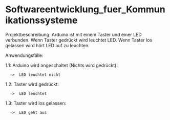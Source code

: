 # Softwareentwicklung_fuer_Kommunikationssysteme
Projektbeschreibung:
Arduino ist mit einem Taster und einer LED verbunden.
Wenn Taster gedrückt wird leuchtet LED.
Wenn Taster los gelassen wird hört LED auf zu leuchten.

Anwendungsfälle:

1.1: Arduino wird angeschaltet (Nichts wird gedrückt):

      ->  LED leuchtet nicht
	
1.2: Taster wird gedrückt:

      ->  LED leuchtet

1.3: Taster wird los gelassen:

      ->  LED geht aus
      
